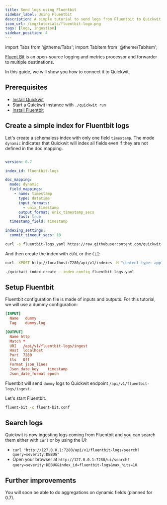 ```yaml
---
title: Send logs using Fluentbit
sidebar_label: Using Fluentbit
description: A simple tutorial to send logs from Fluentbit to Quickwit in a few minutes.
icon_url: /img/tutorials/fluentbit-logo.png
tags: [logs, ingestion]
sidebar_position: 4
---
```


import Tabs from '@theme/Tabs';
import TabItem from '@theme/TabItem';

[Fluent Bit](https://fluentbit.io/) is an open-source logging and metrics processor and forwarder to multiple destinations.

In this guide, we will show you how to connect it to Quickwit.

## Prerequisites

- [Install Quickwit](/docs/get-started/installation.md)
- Start a Quickwit instance with `./quickwit run`
- [Install Fluentbit](https://docs.fluentbit.io/manual/installation/getting-started-with-fluent-bit)


## Create a simple index for Fluentbit logs

Let's create a schemaless index with only one field `timestamp`. The mode `dynamic` indicates that Quickwit will index all fields even if they are not defined in the doc mapping.

```yaml title="index-config.yaml"

version: 0.7

index_id: fluentbit-logs

doc_mapping:
  mode: dynamic
  field_mappings:
    - name: timestamp
      type: datetime
      input_formats:
        - unix_timestamp
      output_format: unix_timestamp_secs
      fast: true
  timestamp_field: timestamp

indexing_settings:
  commit_timeout_secs: 10
```

```bash
curl -o fluentbit-logs.yaml https://raw.githubusercontent.com/quickwit-oss/quickwit/main/config/tutorials/fluentbit-logs/index-config.yaml
```

And then create the index with `cURL` or the `CLI`:

<Tabs>

<TabItem value="curl" label="cURL">

```bash
curl -XPOST http://localhost:7280/api/v1/indexes -H "content-type: application/yaml" --data-binary @fluentbit-logs.yaml
```

</TabItem>

<TabItem value="cli" label="CLI">

```bash
./quickwit index create --index-config fluentbit-logs.yaml
```

</TabItem>

</Tabs>


## Setup Fluentbit

Fluentbit configuration file is made of inputs and outputs. For this tutorial, we will use a dummy configuration:

``` title=fluent-bit.conf
[INPUT]
  Name   dummy
  Tag    dummy.log

[OUTPUT]
  Name http
  Match *
  URI   /api/v1/fluentbit-logs/ingest
  Host  localhost
  Port  7280
  tls   Off
  Format json_lines
  Json_date_key    timestamp
  Json_date_format epoch
```

Fluentbit will send `dummy` logs to Quickwit endpoint `/api/v1/fluentbit-logs/ingest`.

Let's start Fluentbit.

```bash
fluent-bit -c fluent-bit.conf
```

## Search logs

Quickwit is now ingesting logs coming from Fluentbit and you can search them either with `curl` or by using the UI:
- `curl "http://127.0.0.1:7280/api/v1/fluentbit-logs/search?query=severity:DEBUG"`
- Open your browser at `http://127.0.0.1:7280/ui/search?query=severity:DEBUG&index_id=fluentbit-logs&max_hits=10`.


## Further improvements

You will soon be able to do aggregations on dynamic fields (planned for 0.7).
